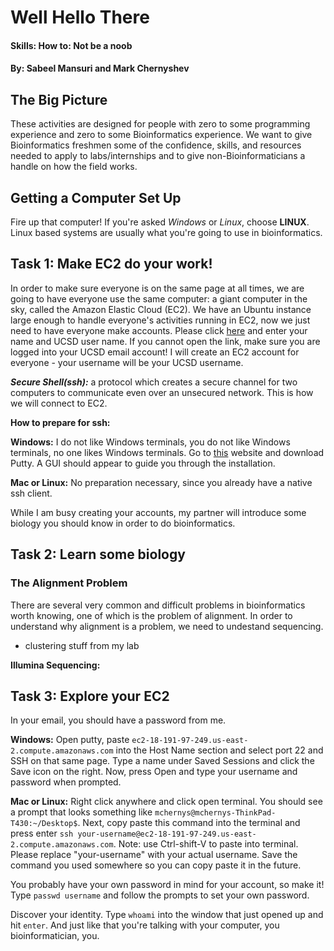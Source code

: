 # Well Hello There
#### Skills: How to: Not be a noob

#### By: Sabeel Mansuri and Mark Chernyshev

## The Big Picture

These activities are designed for people with zero to some programming experience and zero to some Bioinformatics experience. We want to give Bioinformatics freshmen some of the confidence, skills, and resources needed to apply to labs/internships and to give non-Bioinformaticians a handle on how the field works. 

## Getting a Computer Set Up

Fire up that computer! If you're asked *Windows* or *Linux*, choose **LINUX**. Linux based systems are usually what you're 
going to use in bioinformatics.

## Task 1: Make EC2 do your work!

In order to make sure everyone is on the same page at all times, we are going to have everyone use the same computer: a giant computer in the sky, called the Amazon Elastic Cloud (EC2). We have an Ubuntu instance large enough to handle everyone's activities running in EC2, now we just need to have everyone make accounts. Please click [here](https://docs.google.com/spreadsheets/d/1M4S22RieI7GnJqGJZo_4flSU3FzP7ypCqrNSjZ-rf9w/edit?usp=sharing) and enter your name and UCSD user name. If you cannot open the link, make sure you are logged into your UCSD email account! I will create an EC2 account for everyone - your username will be your UCSD username. 

***Secure Shell(ssh):*** a protocol which creates a secure channel for two computers to communicate even over an unsecured network. This is how we will connect to EC2. 

**How to prepare for ssh:**


**Windows:** I do not like Windows terminals, you do not like Windows terminals, no one likes Windows terminals. Go to [this](https://www.chiark.greenend.org.uk/~sgtatham/putty/latest.html) website and download Putty. A GUI should appear to guide you through the installation. 

**Mac or Linux:** No preparation necessary, since you already have a native ssh client. 

While I am busy creating your accounts, my partner will introduce some biology you should know in order to do bioinformatics.

## Task 2: Learn some biology

### The Alignment Problem

There are several very common and difficult problems in bioinformatics worth knowing, one of which is the problem of alignment. In order to understand why alignment is a problem, we need to undestand sequencing. 

- clustering stuff from my lab


**Illumina Sequencing:**


## Task 3: Explore your EC2

In your email, you should have a password from me. 

**Windows:** Open putty, paste ```ec2-18-191-97-249.us-east-2.compute.amazonaws.com``` into the Host Name section and select port 22 and SSH on that same page. Type a name under Saved Sessions and click the Save icon on the right. Now, press Open and type your username and password when prompted. 

**Mac or Linux:** Right click anywhere and click open terminal. You should see a prompt that looks something like  ```mchernys@mchernys-ThinkPad-T430:~/Desktop$```. Next, copy paste this command into the terminal and press enter ```ssh your-username@ec2-18-191-97-249.us-east-2.compute.amazonaws.com```. Note: use Ctrl-shift-V to paste into terminal. Please replace "your-username" with your actual username. Save the command you used somewhere so you can copy paste it in the future. 

You probably have your own password in mind for your account, so make it! Type ```passwd username``` and follow the prompts to set your own password. 

Discover your identity. Type `whoami` into the window that just opened up and hit `enter`. And just like that you're talking
with your computer, you bioinformatician, you.

